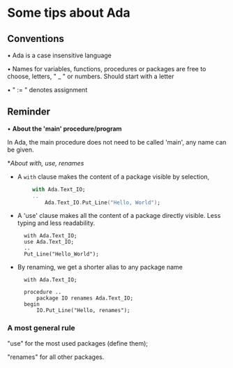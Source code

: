 # Some tips about Ada

## Conventions

• Ada is a case insensitive language

• Names for variables, functions, procedures or packages are free to choose, letters, " _ " or numbers. Should start with a letter

• " := " denotes assignment




## Reminder

• **About the 'main' procedure/program**

In Ada, the main procedure does not need to be called 'main', any name can be given.


**About *with, use, renames**

- A ```with``` clause makes the content of a package visible by selection,
```Ada
        with Ada.Text_IO;
        ..
            Ada.Text_IO.Put_Line("Hello, World");
 ```
            
- A 'use' clause makes all the content of a package directly visible. Less typing and less readability.

        with Ada.Text_IO;
        use Ada.Text_IO;
        ..
        Put_Line("Hello_World");
    

- By renaming, we get a shorter alias to any package name

        with Ada.Text_IO;
        
        procedure ..
            package IO renames Ada.Text_IO;
        begin
            IO.Put_Line("Hello, renames");
            


### A most general rule
"use" for the most used packages (define them);

"renames" for all other packages.
